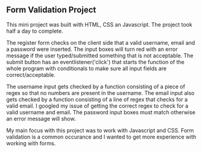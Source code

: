 ## Form Validation Project

This mini project was built with HTML, CSS an Javascript. The project took half a day to complete. 

The register form checks on the client side that a valid username, email and a password were inserted. The input boxes will turn red with an error message if the user typed/submitted something that is not acceptable. The submit button has an eventlistener('click') that starts the function of the whole program with conditionals to make sure all input fields are correct/acceptable.

The username input gets checked by a function consisting of a piece of regex so that no numbers are present in the username. The email input also gets checked by a function consisting of a line of regex that checks for a valid email. I googled my issue of getting the correct regex to check for a valid username and email. The password input boxes must match otherwise an error message will show.

My main focus with this project was to work with Javascript and CSS. Form validation is a common occurance and I wanted to get more experience with working with forms.